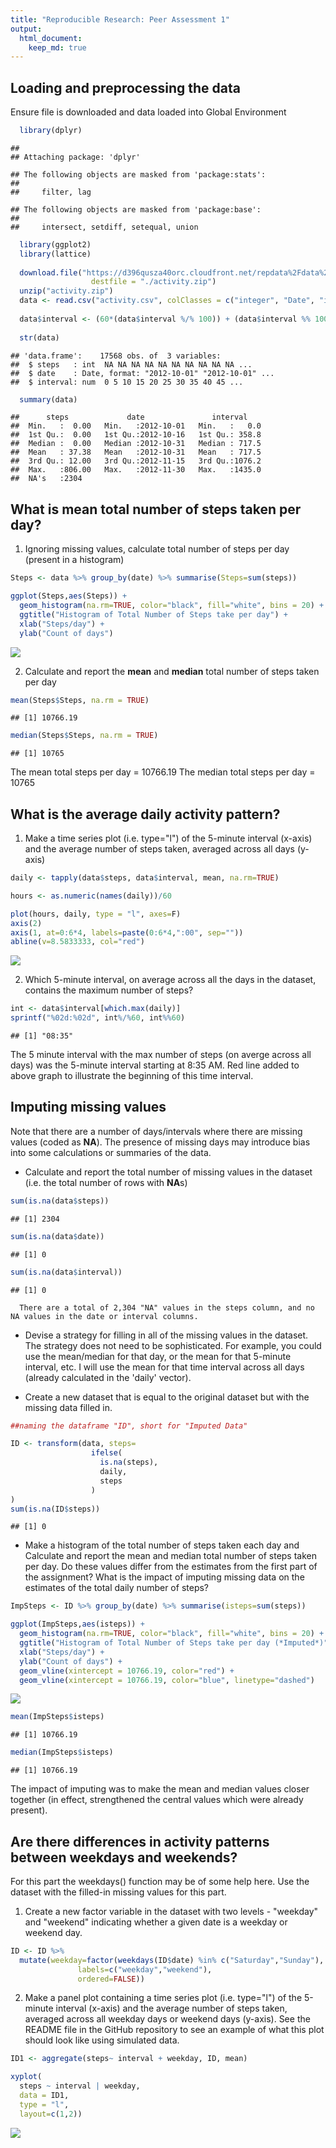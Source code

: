 ```yaml
---
title: "Reproducible Research: Peer Assessment 1"
output: 
  html_document:
    keep_md: true
---
```



## Loading and preprocessing the data

Ensure file is downloaded and data loaded into Global Environment

```r
  library(dplyr)
```

```
## 
## Attaching package: 'dplyr'
```

```
## The following objects are masked from 'package:stats':
## 
##     filter, lag
```

```
## The following objects are masked from 'package:base':
## 
##     intersect, setdiff, setequal, union
```

```r
  library(ggplot2)
  library(lattice)
  
  download.file("https://d396qusza40orc.cloudfront.net/repdata%2Fdata%2Factivity.zip",
                  destfile = "./activity.zip")
  unzip("activity.zip")
  data <- read.csv("activity.csv", colClasses = c("integer", "Date", "integer"))
  
  data$interval <- (60*(data$interval %/% 100)) + (data$interval %% 100)
  
  str(data)
```

```
## 'data.frame':	17568 obs. of  3 variables:
##  $ steps   : int  NA NA NA NA NA NA NA NA NA NA ...
##  $ date    : Date, format: "2012-10-01" "2012-10-01" ...
##  $ interval: num  0 5 10 15 20 25 30 35 40 45 ...
```

```r
  summary(data)
```

```
##      steps             date               interval     
##  Min.   :  0.00   Min.   :2012-10-01   Min.   :   0.0  
##  1st Qu.:  0.00   1st Qu.:2012-10-16   1st Qu.: 358.8  
##  Median :  0.00   Median :2012-10-31   Median : 717.5  
##  Mean   : 37.38   Mean   :2012-10-31   Mean   : 717.5  
##  3rd Qu.: 12.00   3rd Qu.:2012-11-15   3rd Qu.:1076.2  
##  Max.   :806.00   Max.   :2012-11-30   Max.   :1435.0  
##  NA's   :2304
```

## What is mean total number of steps taken per day?
1. Ignoring missing values, calculate total number of steps per day (present in a histogram)

```r
Steps <- data %>% group_by(date) %>% summarise(Steps=sum(steps))

ggplot(Steps,aes(Steps)) + 
  geom_histogram(na.rm=TRUE, color="black", fill="white", bins = 20) +
  ggtitle("Histogram of Total Number of Steps take per day") +
  xlab("Steps/day") +
  ylab("Count of days")
```

![](PA1_template_files/figure-html/unnamed-chunk-2-1.png)<!-- -->

2. Calculate and report the **mean** and **median** total number of steps taken per day

```r
mean(Steps$Steps, na.rm = TRUE)
```

```
## [1] 10766.19
```

```r
median(Steps$Steps, na.rm = TRUE)
```

```
## [1] 10765
```
The mean total steps per day = 10766.19
The median total steps per day = 10765

## What is the average daily activity pattern?
1. Make a time series plot (i.e. type="l") of the 5-minute interval (x-axis) and the average number of steps taken, averaged across all days (y-axis)


```r
daily <- tapply(data$steps, data$interval, mean, na.rm=TRUE)

hours <- as.numeric(names(daily))/60

plot(hours, daily, type = "l", axes=F)
axis(2)
axis(1, at=0:6*4, labels=paste(0:6*4,":00", sep=""))
abline(v=8.5833333, col="red")
```

![](PA1_template_files/figure-html/unnamed-chunk-4-1.png)<!-- -->

2. Which 5-minute interval, on average across all the days in the dataset, contains the maximum number of steps?


```r
int <- data$interval[which.max(daily)]
sprintf("%02d:%02d", int%/%60, int%%60)
```

```
## [1] "08:35"
```

The 5 minute interval with the max number of steps (on averge across all days) was the 5-minute interval starting at 8:35 AM. Red line added to above graph to illustrate the beginning of this time interval.

## Imputing missing values

Note that there are a number of days/intervals where there are missing values (coded as **NA**). The presence of missing days may introduce bias into some calculations or summaries of the data.

-  Calculate and report the total number of missing values in the dataset (i.e. the total number of rows with **NA**s)

```r
sum(is.na(data$steps))
```

```
## [1] 2304
```

```r
sum(is.na(data$date))
```

```
## [1] 0
```

```r
sum(is.na(data$interval))
```

```
## [1] 0
```
      There are a total of 2,304 "NA" values in the steps column, and no NA values in the date or interval columns.

-  Devise a strategy for filling in all of the missing values in the dataset. The strategy does not need to be sophisticated. For example, you could use the mean/median for that day, or the mean for that 5-minute interval, etc.
      I will use the mean for that time interval across all days (already calculated in the 'daily' vector).
      
-  Create a new dataset that is equal to the original dataset but with the missing data filled in.

```r
##naming the dataframe "ID", short for "Imputed Data"

ID <- transform(data, steps=
                  ifelse(
                    is.na(steps),
                    daily,
                    steps
                  )
)
sum(is.na(ID$steps))
```

```
## [1] 0
```

-  Make a histogram of the total number of steps taken each day and Calculate and report the mean and median total number of steps taken per day. Do these values differ from the estimates from the first part of the assignment? What is the impact of imputing missing data on the estimates of the total daily number of steps?

```r
ImpSteps <- ID %>% group_by(date) %>% summarise(isteps=sum(steps))

ggplot(ImpSteps,aes(isteps)) + 
  geom_histogram(na.rm=TRUE, color="black", fill="white", bins = 20) +
  ggtitle("Histogram of Total Number of Steps take per day (*Imputed*)") +
  xlab("Steps/day") +
  ylab("Count of days") +
  geom_vline(xintercept = 10766.19, color="red") +
  geom_vline(xintercept = 10766.19, color="blue", linetype="dashed")
```

![](PA1_template_files/figure-html/unnamed-chunk-8-1.png)<!-- -->

```r
mean(ImpSteps$isteps)
```

```
## [1] 10766.19
```

```r
median(ImpSteps$isteps)
```

```
## [1] 10766.19
```

The impact of imputing was to make the mean and median values closer together (in effect, strengthened the central values which were already present).

## Are there differences in activity patterns between weekdays and weekends?
For this part the weekdays() function may be of some help here. Use the dataset with the filled-in missing values for this part.

1. Create a new factor variable in the dataset with two levels - "weekday" and "weekend" indicating whether a given date is a weekday or weekend day.

```r
ID <- ID %>% 
  mutate(weekday=factor(weekdays(ID$date) %in% c("Saturday","Sunday"), 
               labels=c("weekday","weekend"), 
               ordered=FALSE))
```
2. Make a panel plot containing a time series plot (i.e. type="l") of the 5-minute interval (x-axis) and the average number of steps taken, averaged across all weekday days or weekend days (y-axis). See the README file in the GitHub repository to see an example of what this plot should look like using simulated data.


```r
ID1 <- aggregate(steps~ interval + weekday, ID, mean)

xyplot(
  steps ~ interval | weekday, 
  data = ID1,
  type = "l",
  layout=c(1,2))
```

![](PA1_template_files/figure-html/unnamed-chunk-10-1.png)<!-- -->
